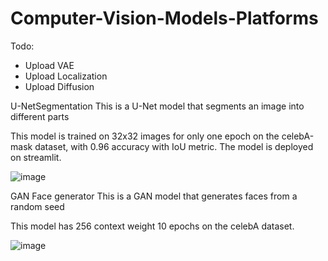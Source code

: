 # Computer-Vision-Models-Platforms

Todo:
- Upload VAE
- Upload Localization
- Upload Diffusion

U-NetSegmentation
This is a U-Net model that segments an image into different parts

This model is trained on 32x32 images for only one epoch on the celebA-mask dataset, with 0.96 accuracy with IoU metric.
The model is deployed on streamlit.

![image](https://github.com/user-attachments/assets/f5bafdc3-e166-4b66-a9c9-2006c58ababc)

GAN Face generator
This is a GAN model that generates faces from a random seed

This model has 256 context weight 10 epochs on the celebA dataset.

![image](https://github.com/user-attachments/assets/830bb056-0264-4e78-8139-87005891880a)



